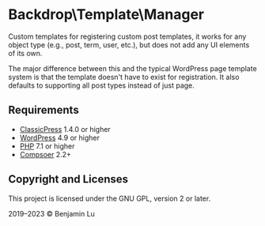 # Backdrop\Template\Manager
Custom templates for registering custom post templates, it works for any object type (e.g., post, term, user, etc.), but does not add any UI elements of its own.

The major difference between this and the typical WordPress page template system is that the template doesn't have to exist for registration. It also defaults to supporting all post types instead of just page.

## Requirements
* [ClassicPress](https://www.classicpress.net) 1.4.0 or higher
* [WordPress](https://wordpress.org) 4.9 or higher
* [PHP](https://www.php.net/releases/7_1_33.php) 7.1 or higher
* [Compsoer](https://getcomposer.org) 2.2+

## Copyright and Licenses
This project is licensed under the GNU GPL, version 2 or later.

2019–2023 © Benjamin Lu